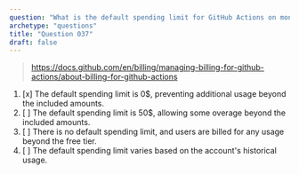 ```yaml
---
question: "What is the default spending limit for GitHub Actions on monthly-billed accounts?"
archetype: "questions"
title: "Question 037"
draft: false
---
```


> https://docs.github.com/en/billing/managing-billing-for-github-actions/about-billing-for-github-actions
1. [x] The default spending limit is 0$, preventing additional usage beyond the included amounts.
2. [ ] The default spending limit is 50$, allowing some overage beyond the included amounts.
3. [ ] There is no default spending limit, and users are billed for any usage beyond the free tier.
4. [ ] The default spending limit varies based on the account's historical usage.
